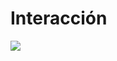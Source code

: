 # Interacción

![](https://docs.google.com/drawings/d/18UPhGYN9HwJboq3_j4QI0eja8L3K2g74Yl5c695Gjiw/pub?w=1102&amp;h=794)